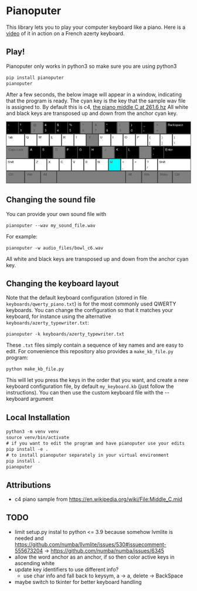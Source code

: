 # Pianoputer

This library lets you to play your computer keyboard like a piano. Here is a [video](https://www.youtube.com/watch?v=z410eauCnHc) of it in action on a French azerty keyboard.

## Play!

Pianoputer only works in python3 so make sure you are using python3
```
pip install pianoputer
pianoputer
```

After a few seconds, the below image will appear in a window, indicating that the program is ready.
The cyan key is the key that the sample wav file is assigned to. By default this is c4, [the piano middle C at 261.6 hz](https://en.wikipedia.org/wiki/Piano_key_frequencies)
All white and black keys are transposed up and down from the anchor cyan key.

![qwerty keyboard layout, c4 is cyan](./pianoputer/keyboards/qwerty_piano.jpg "qwerty keyboard layout, c4 is cyan")

## Changing the sound file

You can provide your own sound file with

```
pianoputer --wav my_sound_file.wav
```
For example:
```
pianoputer -w audio_files/bowl_c6.wav
```
All white and black keys are transposed up and down from the anchor cyan key.

## Changing the keyboard layout

Note that the default keyboard configuration (stored in file `keyboards/qwerty_piano.txt`) is for the most commonly used QWERTY keyboards. You can change the configuration so that it matches your keyboard, for instance using the alternative `keyboards/azerty_typewriter.txt`:

```
pianoputer -k keyboards/azerty_typewriter.txt
```

These `.txt` files simply contain a sequence of key names and are easy to edit. For convenience this repository also provides a `make_kb_file.py` program:
```
python make_kb_file.py
```

This will let you press the keys in the order that you want, and create a new keyboard configuration file, by default `my_keyboard.kb` (just follow the instructions). You can then use the custom keyboard file with the --keyboard argument

## Local Installation
```
python3 -m venv venv
source venv/bin/activate
# if you want to edit the program and have pianoputer use your edits
pip install -e .
# to install pianoputer separately in your virtual environment
pip install .
pianoputer
```

## Attributions
- c4 piano sample from https://en.wikipedia.org/wiki/File:Middle_C.mid

## TODO
- limit setup.py instal to python <= 3.9 because somehow lvmlite is needed and https://github.com/numba/llvmlite/issues/530#issuecomment-555673204 -> https://github.com/numba/numba/issues/6345
- allow the word anchor as an anchor, if so then color active keys in ascending white
- update key identifiers to use different info?
  - use char info and fall back to keysym, a -> a, delete -> BackSpace
- maybe switch to tkinter for better keyboard handling
